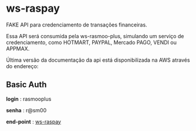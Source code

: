 # ws-raspay
FAKE API para credenciamento de transações financeiras.

Essa API será consumida pela ws-rasmoo-plus, simulando um serviço de credenciamento, como HOTMART, PAYPAL, Mercado PAGO, VENDI ou APPMAX. 

Última versão da documentação da api está disponibilizada na AWS através do endereço:

## Basic Auth 
**login** : rasmooplus

**senha** : r@sm00

**end-point** : [ws-raspay](https://ws-raspay.herokuapp.com/ws-raspay/swagger-ui/index.html#/)
